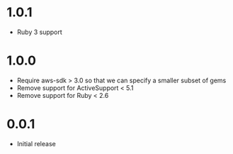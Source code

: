 # 1.0.1

* Ruby 3 support

# 1.0.0

* Require aws-sdk > 3.0 so that we can specify a smaller subset of gems
* Remove support for ActiveSupport < 5.1
* Remove support for Ruby < 2.6

# 0.0.1

* Initial release
